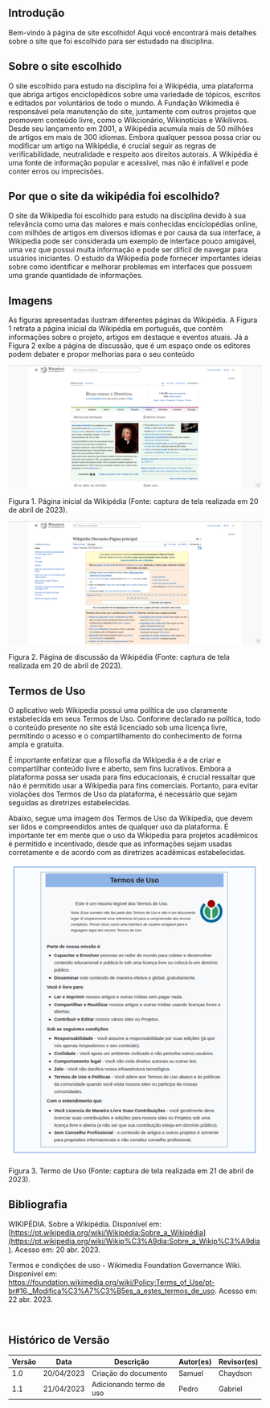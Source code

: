 ## Introdução

Bem-vindo à página de site escolhido! Aqui você encontrará mais detalhes sobre o site que foi escolhido para ser estudado na disciplina.

## Sobre o site escolhido

O site escolhido para estudo na disciplina foi a Wikipédia, uma plataforma que abriga artigos enciclopédicos sobre uma variedade de tópicos, escritos e editados por voluntários de todo o mundo. A Fundação Wikimedia é responsável pela manutenção do site, juntamente com outros projetos que promovem conteúdo livre, como o Wikcionário, Wikinotícias e Wikilivros. Desde seu lançamento em 2001, a Wikipédia acumula mais de 50 milhões de artigos em mais de 300 idiomas. Embora qualquer pessoa possa criar ou modificar um artigo na Wikipédia, é crucial seguir as regras de verificabilidade, neutralidade e respeito aos direitos autorais. A Wikipédia é uma fonte de informação popular e acessível, mas não é infalível e pode conter erros ou imprecisões.

## Por que o site da wikipédia foi escolhido?

O site da Wikipedia foi escolhido para estudo na disciplina devido à sua relevância como uma das maiores e mais conhecidas enciclopédias online, com milhões de artigos em diversos idiomas e por causa da sua interface, a Wikipedia pode ser considerada um exemplo de interface pouco amigável, uma vez que possui muita informação e pode ser difícil de navegar para usuários iniciantes. O estudo da Wikipedia pode fornecer importantes ideias sobre como identificar e melhorar problemas em interfaces que possuem uma grande quantidade de informações.

## Imagens

As figuras apresentadas ilustram diferentes páginas da Wikipédia. A Figura 1 retrata a página inicial da Wikipédia em português, que contém informações sobre o projeto, artigos em destaque e eventos atuais. Já a Figura 2 exibe a página de discussão, que é um espaço onde os editores podem debater e propor melhorias para o seu conteúdo

![Figura 1: Página inicial da Wikipédia](../images/paginaInicialWikipedia.png)

Figura 1. Página inicial da Wikipédia (Fonte: captura de tela realizada em 20 de abril de 2023).

![Figura 2: Página de discussão da Wikipédia](../images/paginaDiscussaoWikipedia.png)

Figura 2. Página de discussão da Wikipédia (Fonte: captura de tela realizada em 20 de abril de 2023).

## Termos de Uso

O aplicativo web Wikipedia possui uma política de uso claramente estabelecida em seus Termos de Uso. Conforme declarado na política, todo o conteúdo presente no site está licenciado sob uma licença livre, permitindo o acesso e o compartilhamento do conhecimento de forma ampla e gratuita.

É importante enfatizar que a filosofia da Wikipedia é a de criar e compartilhar conteúdo livre e aberto, sem fins lucrativos. Embora a plataforma possa ser usada para fins educacionais, é crucial ressaltar que não é permitido usar a Wikipedia para fins comerciais. Portanto, para evitar violações dos Termos de Uso da plataforma, é necessário que sejam seguidas as diretrizes estabelecidas.

Abaixo, segue uma imagem dos Termos de Uso da Wikipedia, que devem ser lidos e compreendidos antes de qualquer uso da plataforma. É importante ter em mente que o uso da Wikipedia para projetos acadêmicos é permitido e incentivado, desde que as informações sejam usadas corretamente e de acordo com as diretrizes acadêmicas estabelecidas.

![Figura 3: Termo de Uso](../images/termoUso.png)

Figura 3. Termo de Uso (Fonte: captura de tela realizada em 21 de abril de 2023).


## Bibliografia

WIKIPÉDIA. Sobre a Wikipédia. Disponível em: [https://pt.wikipedia.org/wiki/Wikipédia:Sobre_a_Wikipédia](https://pt.wikipedia.org/wiki/Wikip%C3%A9dia:Sobre_a_Wikip%C3%A9dia). Acesso em: 20 abr. 2023.

Termos e condições de uso - Wikimedia Foundation Governance Wiki. Disponível em: <https://foundation.wikimedia.org/wiki/Policy:Terms_of_Use/pt-br#16._Modifica%C3%A7%C3%B5es_a_estes_termos_de_uso>. Acesso em: 22 abr. 2023.

‌

## Histórico de Versão

| Versão | Data       | Descrição            | Autor(es) | Revisor(es) |
| ------ | ---------- | -------------------- | --------- | ----------- |
| 1.0    | 20/04/2023 | Criação do documento | Samuel    | Chaydson    |
| 1.1    | 21/04/2023 | Adicionando termo de uso | Pedro    | Gabriel    |
